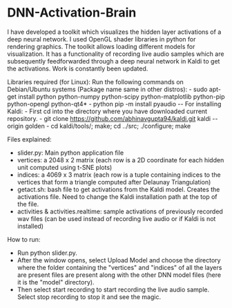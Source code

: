 # DNN-Activation-Brain

I have developed a toolkit which visualizes the hidden layer activations of a deep neural network. I used OpenGL shader libraries in python for rendering graphics. The toolkit allows loading different models for visualization. It has a functionality of recording live audio samples which are subsequently feedforwarded through a deep neural network in Kaldi to get the activations.
Work is constantly been updated.

Libraries required (for Linux):
	Run the following commands on Debian/Ubuntu systems (Package name same in other distros):
	- sudo apt-get install python python-numpy python-scipy python-matplotlib python-pip python-opengl python-qt4*
	- python pip -m install pyaudio
-- For installing Kaldi:
	- First cd into the directory where you have downloaded current repository.
	- git clone https://github.com/abhinavgupta94/kaldi.git kaldi --origin golden
	- cd kaldi/tools/; make; cd ../src; ./configure; make


Files explained:
- slider.py: Main python application file
- vertices: a 2048 x 2 matrix (each row is a 2D coordinate for each hidden unit computed using t-SNE plots)
- indices: a 4069 x 3 matrix (each row is a tuple containing indices to the vertices that form a triangle computed after Delaunay Triangulation)
- getact.sh: bash file to get activations from the Kaldi model. Creates the activations file. Need to change the Kaldi installation path at the top of the file.
- activities & activities.realtime: sample activations of previously recorded wav files (can be used instead of recording live audio or if Kaldi is not installed)

How to run:
- Run python slider.py.
- After the window opens, select Upload Model and choose the directory where the folder containing the "vertices" and "indices" of all the layers are present files are present along with the other DNN model files (here it is the "model" directory). 
- Then select start recording to start recording the live audio sample. Select stop recording to stop it and see the magic.
